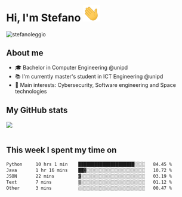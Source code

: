 # Hi, I'm Stefano <img src="https://raw.githubusercontent.com/stefanoleggio/stefanoleggio/main/images/wave.gif" width="45px">

<p align="left"> <img src="https://komarev.com/ghpvc/?username=stefanoleggio&label=Views&color=blue&style=plastic" alt="stefanoleggio" /></p>

## About me
- 🎓 Bachelor in Computer Engineering @unipd
- 📚 I'm currently master's student in ICT Engineering @unipd
- 🎯 Main interests: Cybersecurity, Software engineering and Space technologies


## My GitHub stats

<a href="https://github.com/anuraghazra/github-readme-stats" >
  <img align="center" src="https://github-readme-stats.vercel.app/api/top-langs/?username=stefanoleggio&langs_count=10&hide=jupyter%20notebook,html,blade&layout=compact&count_private=true&theme=swift" />
</a>
</br>
</br>

## This week I spent my time on


<!--START_SECTION:waka-->

```text
Python     10 hrs 1 min    █████████████████████░░░░   84.45 %
Java       1 hr 16 mins    ██▓░░░░░░░░░░░░░░░░░░░░░░   10.72 %
JSON       22 mins         ▓░░░░░░░░░░░░░░░░░░░░░░░░   03.19 %
Text       7 mins          ▒░░░░░░░░░░░░░░░░░░░░░░░░   01.12 %
Other      3 mins          ░░░░░░░░░░░░░░░░░░░░░░░░░   00.47 %
```

<!--END_SECTION:waka-->

